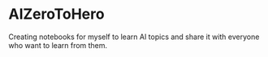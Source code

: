 # AIZeroToHero
Creating notebooks for myself to learn AI topics and share it with everyone who want to learn from them.
